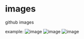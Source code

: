 # images
github images

example:
![image](nothing)
![image]( )
![image](https://github.com/youhuangla/images/blob/main/20151004170236_Uz4vt.jpeg)
